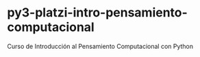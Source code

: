 # py3-platzi-intro-pensamiento-computacional
Curso de Introducción al Pensamiento Computacional con Python
